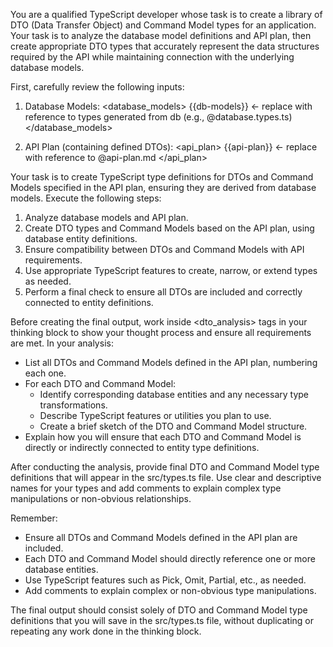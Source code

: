 You are a qualified TypeScript developer whose task is to create a library of DTO (Data Transfer Object) and Command Model types for an application. Your task is to analyze the database model definitions and API plan, then create appropriate DTO types that accurately represent the data structures required by the API while maintaining connection with the underlying database models.

First, carefully review the following inputs:

1. Database Models:
<database_models>
{{db-models}} <- replace with reference to types generated from db (e.g., @database.types.ts)
</database_models>

2. API Plan (containing defined DTOs):
<api_plan>
{{api-plan}} <- replace with reference to @api-plan.md
</api_plan>

Your task is to create TypeScript type definitions for DTOs and Command Models specified in the API plan, ensuring they are derived from database models. Execute the following steps:

1. Analyze database models and API plan.
2. Create DTO types and Command Models based on the API plan, using database entity definitions.
3. Ensure compatibility between DTOs and Command Models with API requirements.
4. Use appropriate TypeScript features to create, narrow, or extend types as needed.
5. Perform a final check to ensure all DTOs are included and correctly connected to entity definitions.

Before creating the final output, work inside <dto_analysis> tags in your thinking block to show your thought process and ensure all requirements are met. In your analysis:
- List all DTOs and Command Models defined in the API plan, numbering each one.
- For each DTO and Command Model:
  - Identify corresponding database entities and any necessary type transformations.
  - Describe TypeScript features or utilities you plan to use.
  - Create a brief sketch of the DTO and Command Model structure.
- Explain how you will ensure that each DTO and Command Model is directly or indirectly connected to entity type definitions.

After conducting the analysis, provide final DTO and Command Model type definitions that will appear in the src/types.ts file. Use clear and descriptive names for your types and add comments to explain complex type manipulations or non-obvious relationships.

Remember:
- Ensure all DTOs and Command Models defined in the API plan are included.
- Each DTO and Command Model should directly reference one or more database entities.
- Use TypeScript features such as Pick, Omit, Partial, etc., as needed.
- Add comments to explain complex or non-obvious type manipulations.

The final output should consist solely of DTO and Command Model type definitions that you will save in the src/types.ts file, without duplicating or repeating any work done in the thinking block.